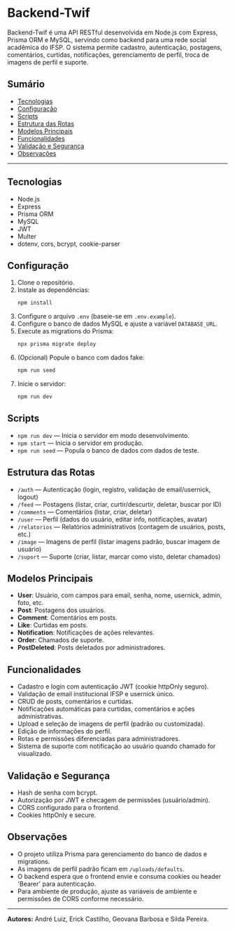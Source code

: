 # Backend-Twif

Backend-Twif é uma API RESTful desenvolvida em Node.js com Express, Prisma ORM e MySQL, servindo como backend para uma rede social acadêmica do IFSP. O sistema permite cadastro, autenticação, postagens, comentários, curtidas, notificações, gerenciamento de perfil, troca de imagens de perfil e suporte.

## Sumário

- [Tecnologias](#tecnologias)
- [Configuração](#configuração)
- [Scripts](#scripts)
- [Estrutura das Rotas](#estrutura-das-rotas)
- [Modelos Principais](#modelos-principais)
- [Funcionalidades](#funcionalidades)
- [Validação e Segurança](#validação-e-segurança)
- [Observações](#observações)

---

## Tecnologias

- Node.js
- Express
- Prisma ORM
- MySQL
- JWT 
- Multer
- dotenv, cors, bcrypt, cookie-parser

## Configuração

1. Clone o repositório.
2. Instale as dependências:
   ```bash
   npm install
   ```
3. Configure o arquivo `.env` (baseie-se em `.env.example`).
4. Configure o banco de dados MySQL e ajuste a variável `DATABASE_URL`.
5. Execute as migrations do Prisma:
   ```bash
   npx prisma migrate deploy
   ```
6. (Opcional) Popule o banco com dados fake:
   ```bash
   npm run seed
   ```
7. Inicie o servidor:
   ```bash
   npm run dev
   ```

## Scripts

- `npm run dev` — Inicia o servidor em modo desenvolvimento.
- `npm start` — Inicia o servidor em produção.
- `npm run seed` — Popula o banco de dados com dados de teste.

## Estrutura das Rotas

- `/auth` — Autenticação (login, registro, validação de email/usernick, logout)
- `/feed` — Postagens (listar, criar, curtir/descurtir, deletar, buscar por ID)
- `/comments` — Comentários (listar, criar, deletar)
- `/user` — Perfil (dados do usuário, editar info, notificações, avatar)
- `/relatorios` — Relatórios administrativos (contagem de usuários, posts, etc.)
- `/image` — Imagens de perfil (listar imagens padrão, buscar imagem de usuário)
- `/suport` — Suporte (criar, listar, marcar como visto, deletar chamados)

## Modelos Principais

- **User**: Usuário, com campos para email, senha, nome, usernick, admin, foto, etc.
- **Post**: Postagens dos usuários.
- **Comment**: Comentários em posts.
- **Like**: Curtidas em posts.
- **Notification**: Notificações de ações relevantes.
- **Order**: Chamados de suporte.
- **PostDeleted**: Posts deletados por administradores.

## Funcionalidades

- Cadastro e login com autenticação JWT (cookie httpOnly seguro).
- Validação de email institucional IFSP e usernick único.
- CRUD de posts, comentários e curtidas.
- Notificações automáticas para curtidas, comentários e ações administrativas.
- Upload e seleção de imagens de perfil (padrão ou customizada).
- Edição de informações do perfil.
- Rotas e permissões diferenciadas para administradores.
- Sistema de suporte com notificação ao usuário quando chamado for visualizado.

## Validação e Segurança

- Hash de senha com bcrypt.
- Autorização por JWT e checagem de permissões (usuário/admin).
- CORS configurado para o frontend.
- Cookies httpOnly e secure.

## Observações

- O projeto utiliza Prisma para gerenciamento do banco de dados e migrations.
- As imagens de perfil padrão ficam em `/uploads/defaults`.
- O backend espera que o frontend envie e consuma cookies ou header 'Bearer' para autenticação.
- Para ambiente de produção, ajuste as variáveis de ambiente e permissões de CORS conforme necessário.

---

**Autores:** André Luiz, Erick Castilho, Geovana Barbosa e Silda Pereira.


